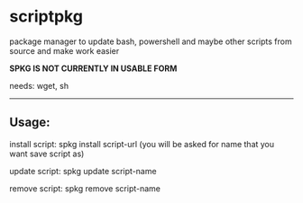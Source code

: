 # scriptpkg
package manager to update bash, powershell and maybe other scripts from source and make work easier

**SPKG IS NOT CURRENTLY IN USABLE FORM**

needs: wget, sh

---------------------------------------------------------------------------------
Usage:
---------------------------------------------------------------------------------

install script:
spkg install script-url (you will be asked for name that you want save script as)

update script:
spkg update script-name

remove script:
spkg remove script-name

